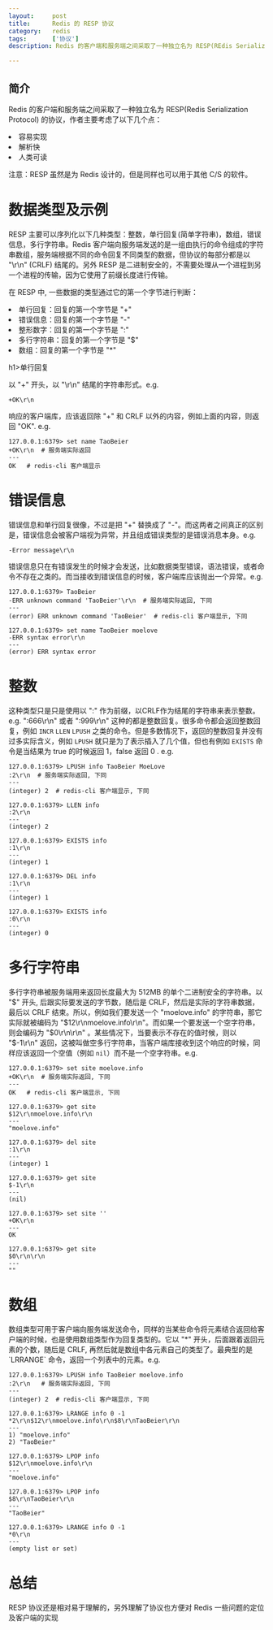 ```yaml
---
layout:     post
title:      Redis 的 RESP 协议
category:   redis
tags:       ['协议']
description: Redis 的客户端和服务端之间采取了一种独立名为 RESP(REdis Serialization Protocol) 的协议，作者主要考虑了以下几个点：1. 容易实现。2.解析快。3.人类可读

---
```


## 简介

Redis 的客户端和服务端之间采取了一种独立名为 RESP(Redis Serialization Protocol) 的协议，作者主要考虑了以下几个点：
 
<li>容易实现</li>
<li>解析快</li>
<li>人类可读</li>
 
注意：RESP 虽然是为 Redis 设计的，但是同样也可以用于其他 C/S 的软件。

<h1>数据类型及示例</h1>

RESP 主要可以序列化以下几种类型：整数，单行回复(简单字符串)，数组，错误信息，多行字符串。Redis 客户端向服务端发送的是一组由执行的命令组成的字符串数组，服务端根据不同的命令回复不同类型的数据，但协议的每部分都是以 "\r\n" (CRLF) 结尾的。另外 RESP 是二进制安全的，不需要处理从一个进程到另一个进程的传输，因为它使用了前缀长度进行传输。

在 RESP 中, 一些数据的类型通过它的第一个字节进行判断：

<li>单行回复：回复的第一个字节是 "+"</li>
<li>错误信息：回复的第一个字节是 "-"</li>
<li>整形数字：回复的第一个字节是 ":"</li>
<li>多行字符串：回复的第一个字节是 "$"</li>
<li>数组：回复的第一个字节是 "*"</li>

h1>单行回复</h1>

以 "+" 开头，以 "\r\n" 结尾的字符串形式。e.g.

	+OK\r\n

响应的客户端库，应该返回除 "+" 和 CRLF 以外的内容，例如上面的内容，则返回 "OK". e.g.

	127.0.0.1:6379> set name TaoBeier
	+OK\r\n  # 服务端实际返回
	---
	OK   # redis-cli 客户端显示

<h1>错误信息</h1>

错误信息和单行回复很像，不过是把 "+" 替换成了 "-"。而这两者之间真正的区别是，错误信息会被客户端视为异常，并且组成错误类型的是错误消息本身。e.g.

	-Error message\r\n

错误信息只在有错误发生的时候才会发送，比如数据类型错误，语法错误，或者命令不存在之类的。而当接收到错误信息的时候，客户端库应该抛出一个异常。e.g.

	127.0.0.1:6379> TaoBeier
	-ERR unknown command 'TaoBeier'\r\n  # 服务端实际返回, 下同
	---
	(error) ERR unknown command 'TaoBeier'  # redis-cli 客户端显示, 下同
	
	127.0.0.1:6379> set name TaoBeier moelove
	-ERR syntax error\r\n
	---
	(error) ERR syntax error

<h1>整数</h1>

这种类型只是只是使用以 ":" 作为前缀，以CRLF作为结尾的字符串来表示整数。e.g. ":666\r\n" 或者 ":999\r\n" 这种的都是整数回复。很多命令都会返回整数回复，例如 `INCR` `LLEN` `LPUSH` 之类的命令。但是多数情况下，返回的整数回复并没有过多实际含义，例如 `LPUSH` 就只是为了表示插入了几个值，但也有例如 `EXISTS` 命令是当结果为 true 的时候返回 1，false 返回 0 . e.g.

	127.0.0.1:6379> LPUSH info TaoBeier MoeLove
	:2\r\n  # 服务端实际返回, 下同
	---
	(integer) 2  # redis-cli 客户端显示, 下同
	
	127.0.0.1:6379> LLEN info
	:2\r\n
	---
	(integer) 2
	
	127.0.0.1:6379> EXISTS info
	:1\r\n
	---
	(integer) 1
	
	127.0.0.1:6379> DEL info
	:1\r\n
	---
	(integer) 1
	
	127.0.0.1:6379> EXISTS info
	:0\r\n
	---
	(integer) 0

<h1>多行字符串</h1>

多行字符串被服务端用来返回长度最大为 512MB 的单个二进制安全的字符串。以 "$" 开头, 后跟实际要发送的字节数，随后是 CRLF，然后是实际的字符串数据，最后以 CRLF 结束。所以，例如我们要发送一个 "moelove.info" 的字符串，那它实际就被编码为 "$12\r\nmoelove.info\r\n"。而如果一个要发送一个空字符串，则会编码为 "$0\r\n\r\n" 。某些情况下，当要表示不存在的值时候，则以 "$-1\r\n" 返回，这被叫做空多行字符串，当客户端库接收到这个响应的时候，同样应该返回一个空值（例如 `nil`）而不是一个空字符串。e.g.
	
	127.0.0.1:6379> set site moelove.info
	+OK\r\n  # 服务端实际返回, 下同
	---
	OK   # redis-cli 客户端显示, 下同
	
	127.0.0.1:6379> get site
	$12\r\nmoelove.info\r\n
	---
	"moelove.info"
	
	127.0.0.1:6379> del site
	:1\r\n
	---
	(integer) 1
	
	127.0.0.1:6379> get site
	$-1\r\n
	---
	(nil)
	
	127.0.0.1:6379> set site ''
	+OK\r\n
	---
	OK
	
	127.0.0.1:6379> get site
	$0\r\n\r\n
	---
	""

<h1>数组</h1>
数组类型可用于客户端向服务端发送命令，同样的当某些命令将元素结合返回给客户端的时候，也是使用数组类型作为回复类型的。它以 "*" 开头，后面跟着返回元素的个数，随后是 CRLF, 再然后就是数组中各元素自己的类型了。最典型的是 `LRRANGE` 命令，返回一个列表中的元素。e.g.

	127.0.0.1:6379> LPUSH info TaoBeier moelove.info
	:2\r\n   # 服务端实际返回, 下同
	---
	(integer) 2  # redis-cli 客户端显示, 下同
	
	127.0.0.1:6379> LRANGE info 0 -1
	*2\r\n$12\r\nmoelove.info\r\n$8\r\nTaoBeier\r\n
	---
	1) "moelove.info"
	2) "TaoBeier"
	
	127.0.0.1:6379> LPOP info
	$12\r\nmoelove.info\r\n
	---
	"moelove.info"
	
	127.0.0.1:6379> LPOP info
	$8\r\nTaoBeier\r\n
	---
	"TaoBeier"
	
	127.0.0.1:6379> LRANGE info 0 -1
	*0\r\n
	---
	(empty list or set)

<h1>总结</h1>
RESP 协议还是相对易于理解的，另外理解了协议也方便对 Redis 一些问题的定位及客户端的实现
